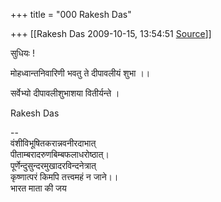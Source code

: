 +++
title = "000 Rakesh Das"

+++
[[Rakesh Das	2009-10-15, 13:54:51 [Source](https://groups.google.com/g/bvparishat/c/UDoGc9UjN-o)]]



सुधियः !  

मोहध्वान्तनिवारिणी भवतु ते दीपावलीयं शुभा ।।

सर्वेभ्यो दीपावलीशुभाशया वितीर्यन्ते ।

  

Rakesh Das  

  
  
--  
वंशीविभूषितकरान्नवनीरदाभात्  
पीताम्बरादरुणबिम्बफलाधरोष्ठात्।  
पूर्णेन्दुसुन्दरमुखादरविन्दनेत्रात्  
कृष्णात्परं किमपि तत्त्वमहं न जाने।।  
भारत माता की जय  

